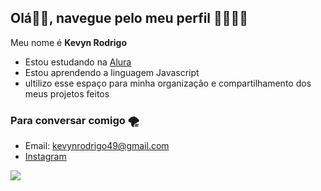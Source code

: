 ## Olá🤙🏼, navegue pelo meu perfil 🌊🏄🏼‍♂️

Meu nome é **Kevyn Rodrigo**

- Estou estudando na [Alura](https://www.alura.com.br)
- Estou aprendendo a linguagem Javascript 
- ultilizo esse espaço para minha organização e compartilhamento dos meus projetos feitos

### Para conversar comigo 🌪️

- Email: kevynrodrigo49@gmail.com 
- [Instagram](https://www.instagram.com/kevynrdg/)



![](https://media1.tenor.com/m/5px0VT8v1WgAAAAC/slam-dunk-competition-vince-carter.gif
)
